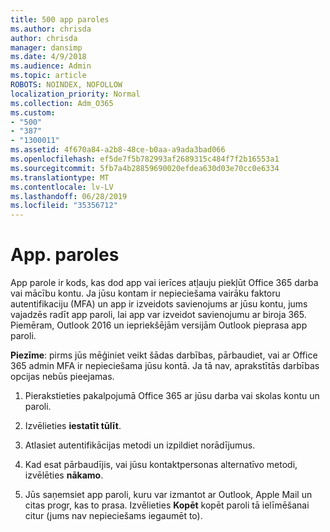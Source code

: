 ```yaml
---
title: 500 app paroles
ms.author: chrisda
author: chrisda
manager: dansimp
ms.date: 4/9/2018
ms.audience: Admin
ms.topic: article
ROBOTS: NOINDEX, NOFOLLOW
localization_priority: Normal
ms.collection: Adm_O365
ms.custom:
- "500"
- "387"
- "1300011"
ms.assetid: 4f670a84-a2b8-48ce-b0aa-a9ada3bad066
ms.openlocfilehash: ef5de7f5b782993af2689315c484f7f2b16553a1
ms.sourcegitcommit: 5fb7a4b28859690020efdea630d03e70cc0e6334
ms.translationtype: MT
ms.contentlocale: lv-LV
ms.lasthandoff: 06/28/2019
ms.locfileid: "35356712"
---
```

# <a name="app-passwords"></a>App. paroles

App parole ir kods, kas dod app vai ierīces atļauju piekļūt Office 365 darba vai mācību kontu. Ja jūsu kontam ir nepieciešama vairāku faktoru autentifikaciju (MFA) un app ir izveidots savienojums ar jūsu kontu, jums vajadzēs radīt app paroli, lai app var izveidot savienojumu ar biroja 365. Piemēram, Outlook 2016 un iepriekšējām versijām Outlook pieprasa app paroli.

 **Piezīme**: pirms jūs mēģiniet veikt šādas darbības, pārbaudiet, vai ar Office 365 admin MFA ir nepieciešama jūsu kontā. Ja tā nav, aprakstītās darbības opcijas nebūs pieejamas.

1. Pierakstieties pakalpojumā Office 365 ar jūsu darba vai skolas kontu un paroli.

2. Izvēlieties **iestatīt tūlīt**.

3. Atlasiet autentifikācijas metodi un izpildiet norādījumus.

4. Kad esat pārbaudījis, vai jūsu kontaktpersonas alternatīvo metodi, izvēlēties **nākamo**.

5. Jūs saņemsiet app paroli, kuru var izmantot ar Outlook, Apple Mail un citas progr, kas to prasa. Izvēlieties **Kopēt** kopēt paroli tā ielīmēšanai citur (jums nav nepieciešams iegaumēt to).
